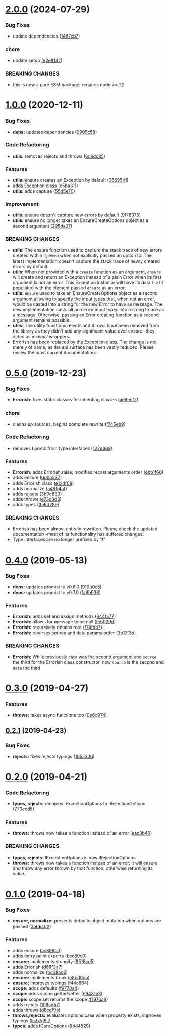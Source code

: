 

# [2.0.0](https://github.com/rafamel/errorish/compare/v1.0.0...v2.0.0) (2024-07-29)


### Bug Fixes

* update dependencies ([1487cb7](https://github.com/rafamel/errorish/commit/1487cb7ecc636a98770cb996d9eccad7e134ba8d))


### chore

* update setup ([e2e8147](https://github.com/rafamel/errorish/commit/e2e8147a4f3615d5117bc140dfa033438264d3e8))


### BREAKING CHANGES

* this is now a pure ESM package; requires node >= 22

# [1.0.0](https://github.com/rafamel/errorish/compare/v0.5.0...v1.0.0) (2020-12-11)


### Bug Fixes

* **deps:** updates dependencies ([9905c58](https://github.com/rafamel/errorish/commit/9905c58a4979df48219823a3b5308bbe2eb7962c))


### Code Refactoring

* **utils:** removes rejects and throws ([6c9dc85](https://github.com/rafamel/errorish/commit/6c9dc853d85ec2a56314d77fd45a402919643c92))


### Features

* **utils:** ensure creates an Exception by default ([0559541](https://github.com/rafamel/errorish/commit/0559541cc51bb93aea892b5738e35558613e774b))
* adds Exception class ([e5ba311](https://github.com/rafamel/errorish/commit/e5ba311984a1e0233711b66e88bea48259780fb6))
* **utils:** adds capture ([55d5e70](https://github.com/rafamel/errorish/commit/55d5e703b8637f5822cdbc195be6d04cb0807dbd))


### improvement

* **utils:** ensure doesn't capture new errors by default ([9f78375](https://github.com/rafamel/errorish/commit/9f7837529697a9bbdb04f9da48323a3551f75161))
* **utils:** ensure no longer takes an EnsureCreateOptions object as a second argument ([295da27](https://github.com/rafamel/errorish/commit/295da279365290d119d4e36b66b30729c1d69eea))


### BREAKING CHANGES

* **utils:** The ensure function used to capture the stack trace of new errors created within
it, even when not explicitly passed an option to. The latest implementation doesn't capture the
stack trace of newly created errors by default.
* **utils:** When not provided with a `create` function as an argument, `ensure` will create and
return an Exception instead of a plain Error when its first argument is not an error. This Exception
instance will have its data `field` populated with the element passed `ensure` as an *error*.
* **utils:** `ensure` used to take an EnsureCreateOptions object as a second argument allowing
to specify the input types that, when not an error, would be casted into a string for the new Error
to have as message. The new implementation casts all non Error input types into a string to use as a
message. Otherwise, passing an Error creating function as a second argument remains possible.
* **utils:** The utility functions rejects and throws have been removed from the library as they didn't add any significant value over ensure -they acted as minimal wrappers.
* Errorish has been replaced by the Exception class. The change is not merely of name, as the api surface has been vastly reduced. Please review the most current documentation.



# [0.5.0](https://github.com/rafamel/errorish/compare/v0.4.0...v0.5.0) (2019-12-23)


### Bug Fixes

* **Errorish:** fixes static classes for inheriting classes ([ae9ecf2](https://github.com/rafamel/errorish/commit/ae9ecf2adedec9f66240d81f2dd1f0fcbacca399))


### chore

* cleans up sources; begins complete rewrite ([f745eb9](https://github.com/rafamel/errorish/commit/f745eb957b3b69240075f16545c27d796161c1cb))


### Code Refactoring

* removes I prefix from type interfaces ([122d668](https://github.com/rafamel/errorish/commit/122d66849bad51b9f7fcc49be2fa8df9501689d9))


### Features

* **Errorish:** adds Errorish.raise; modifies recast arguments order ([ebb1f60](https://github.com/rafamel/errorish/commit/ebb1f602107ca2aad45e0c8d7148874d41ca2fbc))
* adds ensure ([6d0a537](https://github.com/rafamel/errorish/commit/6d0a5375d151c17cdec4e32a740cc2abb7606344))
* adds Errorish class ([e12df09](https://github.com/rafamel/errorish/commit/e12df0963b51ed5d7cedebbbe5a38bd3bd8f19b9))
* adds normalize ([a4994af](https://github.com/rafamel/errorish/commit/a4994af3c23dac39709baa2a686d275b9ea4e45f))
* adds rejects ([3b0c833](https://github.com/rafamel/errorish/commit/3b0c8335ccaf9f2a08dc29e10612dea97f13223a))
* adds throws ([e73d3d3](https://github.com/rafamel/errorish/commit/e73d3d30275088ebb22c95ac8c2f1b9c13096413))
* adds types ([3e8d28e](https://github.com/rafamel/errorish/commit/3e8d28ec6e1cd2bcfa74deefa5b83892c73043bc))


### BREAKING CHANGES

* Errorish has been almost entirely rewritten. Please check the updated documentation
-most of its functionality has suffered changes.
* Type interfaces are no longer prefixed by "I"



# [0.4.0](https://github.com/rafamel/errorish/compare/v0.3.0...v0.4.0) (2019-05-13)


### Bug Fixes

* **deps:** updates promist to v0.6.0 ([910b0c5](https://github.com/rafamel/errorish/commit/910b0c5))
* **deps:** updates promist to v0.7.0 ([fa8b936](https://github.com/rafamel/errorish/commit/fa8b936))


### Features

* **Errorish:** adds set and assign methods ([844fa77](https://github.com/rafamel/errorish/commit/844fa77))
* **Errorish:** allows for message to be null ([feb020d](https://github.com/rafamel/errorish/commit/feb020d))
* **Errorish:** recursively obtains root ([f74fdb7](https://github.com/rafamel/errorish/commit/f74fdb7))
* **Errorish:** reverses source and data params order ([3b17f3b](https://github.com/rafamel/errorish/commit/3b17f3b))


### BREAKING CHANGES

* **Errorish:** While previously `data` was the second argument and `source` the third for the
Errorish class constructor, now `source` is the second and `data` the third



# [0.3.0](https://github.com/rafamel/errorish/compare/v0.2.1...v0.3.0) (2019-04-27)


### Features

* **throws:** takes async functions too ([0e6d974](https://github.com/rafamel/errorish/commit/0e6d974))



## [0.2.1](https://github.com/rafamel/errorish/compare/v0.2.0...v0.2.1) (2019-04-23)


### Bug Fixes

* **rejects:** fixes rejects typings ([105a306](https://github.com/rafamel/errorish/commit/105a306))



# [0.2.0](https://github.com/rafamel/errorish/compare/v0.1.0...v0.2.0) (2019-04-21)


### Code Refactoring

* **types, rejects:** renames IExceptionOptions to IRejectionOptions ([770ccd5](https://github.com/rafamel/errorish/commit/770ccd5))


### Features

* **throws:** throws now takes a function instead of an error ([eac3b46](https://github.com/rafamel/errorish/commit/eac3b46))


### BREAKING CHANGES

* **types, rejects:** IExceptionOptions is now IRejectionOptions
* **throws:** throws now takes a function instead of an error; it will ensure and throw any error
thrown by that function, otherwise returning its value.



# [0.1.0](https://github.com/rafamel/errorish/compare/d68f3a7...v0.1.0) (2019-04-18)


### Bug Fixes

* **ensure, normalize:** prevents defaults object mutation when options are passed ([3a66c02](https://github.com/rafamel/errorish/commit/3a66c02))


### Features

* adds ensure ([ac388c0](https://github.com/rafamel/errorish/commit/ac388c0))
* adds entry point exports ([bec50c0](https://github.com/rafamel/errorish/commit/bec50c0))
* **ensure:** implements stringify ([8518cd5](https://github.com/rafamel/errorish/commit/8518cd5))
* adds Errorish ([d68f3a7](https://github.com/rafamel/errorish/commit/d68f3a7))
* adds normalize ([bc68ac6](https://github.com/rafamel/errorish/commit/bc68ac6))
* **ensure:** implements trunk ([e8bd0da](https://github.com/rafamel/errorish/commit/e8bd0da))
* **ensure:** improves typings ([f44a664](https://github.com/rafamel/errorish/commit/f44a664))
* **scope:** adds defaults ([f9770a4](https://github.com/rafamel/errorish/commit/f9770a4))
* **scope:** adds scope getter/setter ([69431e3](https://github.com/rafamel/errorish/commit/69431e3))
* **scope:** scope.set returns the scope ([f1976a8](https://github.com/rafamel/errorish/commit/f1976a8))
* adds rejects ([109cd57](https://github.com/rafamel/errorish/commit/109cd57))
* adds throws ([d8cef9e](https://github.com/rafamel/errorish/commit/d8cef9e))
* **throws,rejects:** evaluates options.case when property exists; improves typings ([5cb7d9c](https://github.com/rafamel/errorish/commit/5cb7d9c))
* **types:** adds ICoreOptions ([84d4529](https://github.com/rafamel/errorish/commit/84d4529))
